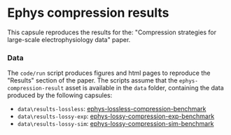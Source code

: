 # Ephys compression results

This capsule reproduces the results for the: "Compression strategies for large-scale electrophysiology data" paper.

### Data

The `code/run` script produces figures and html pages to reproduce the "Results" section of the paper.
The scripts assume that the `ephys-compression-result` asset is available in the `data` folder, containing the data produced by the following capsules:

- `data\results-lossless`: [ephys-lossless-compression-benchmark](...)
- `data\results-lossy-exp`: [ephys-lossy-compression-exp-benchmark](...)
- `data\results-lossy-sim`: [ephys-lossy-compression-sim-benchmark](...)

